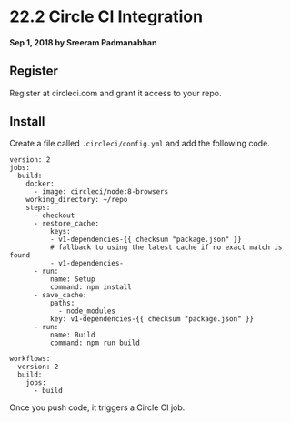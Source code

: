 # 22.2 Circle CI Integration

#### Sep 1, 2018 by Sreeram Padmanabhan

## Register
Register at circleci.com and grant it access to your repo.

## Install
Create a file called `.circleci/config.yml` and add the following code.

    version: 2
    jobs:
      build:
        docker:
          - image: circleci/node:8-browsers
        working_directory: ~/repo
        steps:
          - checkout
          - restore_cache:
              keys:
              - v1-dependencies-{{ checksum "package.json" }}
              # fallback to using the latest cache if no exact match is found
              - v1-dependencies-
          - run:
              name: Setup
              command: npm install
          - save_cache:
              paths:
                - node_modules
              key: v1-dependencies-{{ checksum "package.json" }}
          - run:
              name: Build
              command: npm run build

    workflows:
      version: 2
      build:
        jobs:
          - build

Once you push code, it triggers a Circle CI job.